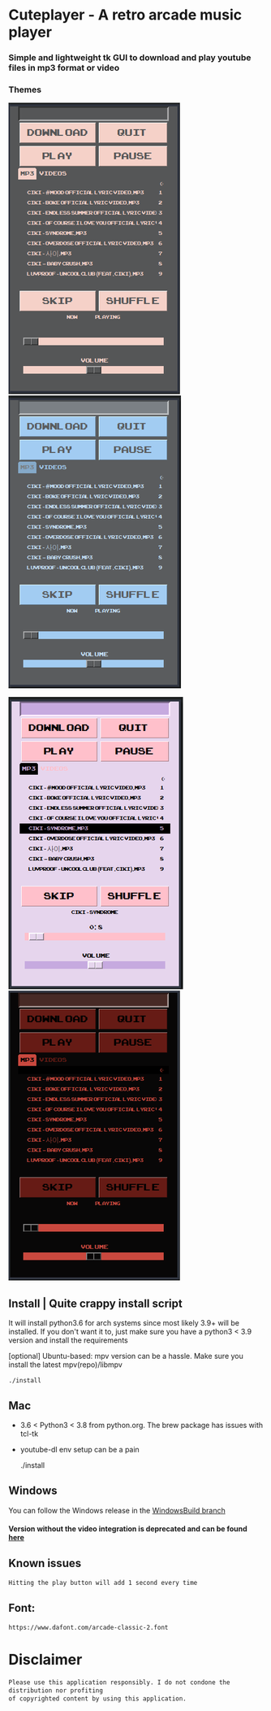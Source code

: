 # Cuteplayer - A retro arcade music player

### Simple and lightweight tk GUI to download and play youtube files in mp3 format or video

### Themes

![bliss](https://github.com/lustered/cuteplayer/blob/master/pics/BlissVid.png) ![rainy](https://github.com/lustered/cuteplayer/blob/master/pics/RainyVid.png)

![pastel](https://github.com/lustered/cuteplayer/blob/master/pics/PastelVid.png) ![flame](https://github.com/lustered/cuteplayer/blob/master/pics/FlameVid.png)

## Install | Quite crappy install script

It will install python3.6 for arch systems since most likely 3.9+ will be installed.
If you don't want it to, just make sure you have a python3 < 3.9 version and install the requirements

[optional]
Ubuntu-based: mpv version can be a hassle. Make sure you install the latest mpv(repo)/libmpv

    ./install

## Mac

- 3.6 < Python3 < 3.8 from python.org. The brew package has issues with tcl-tk
- youtube-dl env setup can be a pain

  ./install

## Windows

You can follow the Windows release in the
[WindowsBuild branch](https://github.com/lustered/cuteplayer/tree/WindowsBuild)

#### Version without the video integration is deprecated and can be found [here](https://github.com/lustered/cuteplayer/tree/d5c8ed79a82d9102e0cb4ed105045a0696953f3f)

## Known issues

    Hitting the play button will add 1 second every time

## Font:

    https://www.dafont.com/arcade-classic-2.font

# Disclaimer

    Please use this application responsibly. I do not condone the distribution nor profiting
    of copyrighted content by using this application.

